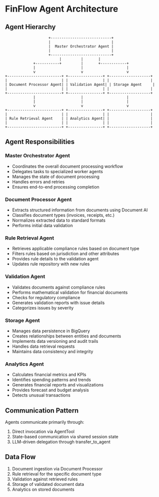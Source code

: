 # FinFlow Agent Architecture

## Agent Hierarchy

```
                    +----------------------------+
                    |                            |
                    |  Master Orchestrator Agent |
                    |                            |
                    +----------------------------+
                         |         |       |
             +-----------+         |       +------------+
             |                     |                    |
             v                     v                    v
+-------------------------+ +----------------+ +-------------------+
|                         | |                | |                   |
| Document Processor Agent| | Validation Agent| | Storage Agent     |
|                         | |                | |                   |
+-------------------------+ +----------------+ +-------------------+
             |                     |                    |
             |                     |                    |
             v                     v                    v
+-------------------------+ +----------------+ +-------------------+
|                         | |                | |                   |
| Rule Retrieval Agent    | | Analytics Agent| |                   |
|                         | |                | |                   |
+-------------------------+ +----------------+ +-------------------+
```

## Agent Responsibilities

### Master Orchestrator Agent
- Coordinates the overall document processing workflow
- Delegates tasks to specialized worker agents
- Manages the state of document processing
- Handles errors and retries
- Ensures end-to-end processing completion

### Document Processor Agent
- Extracts structured information from documents using Document AI
- Classifies document types (invoices, receipts, etc.)
- Normalizes extracted data to standard formats
- Performs initial data validation

### Rule Retrieval Agent
- Retrieves applicable compliance rules based on document type
- Filters rules based on jurisdiction and other attributes
- Provides rule details to the validation agent
- Updates rule repository with new rules

### Validation Agent
- Validates documents against compliance rules
- Performs mathematical validation for financial documents
- Checks for regulatory compliance
- Generates validation reports with issue details
- Categorizes issues by severity

### Storage Agent
- Manages data persistence in BigQuery
- Creates relationships between entities and documents
- Implements data versioning and audit trails
- Handles data retrieval requests
- Maintains data consistency and integrity

### Analytics Agent
- Calculates financial metrics and KPIs
- Identifies spending patterns and trends
- Generates financial reports and visualizations
- Provides forecast and budget analysis
- Detects unusual transactions

## Communication Pattern

Agents communicate primarily through:
1. Direct invocation via AgentTool
2. State-based communication via shared session state
3. LLM-driven delegation through transfer_to_agent

## Data Flow

1. Document ingestion via Document Processor
2. Rule retrieval for the specific document type
3. Validation against retrieved rules
4. Storage of validated document data
5. Analytics on stored documents
